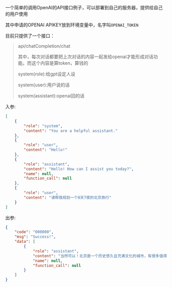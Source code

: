 一个简单的调用OpenAI的API接口例子，可以部署到自己的服务器，提供给自己的用户使用

其中申请的OPENAI APIKEY放到环境变量中，名字叫`OPENAI_TOKEN`

目前只提供了一个接口：

> api/chatCompletion/chat 
> 
> 其中，每次对话都要把上次对话的内容一起发给openai才能形成对话功能。而这个内容是算token，算钱的
> 
> system(role):给gpt设定人设
> 
> system(user):用户说的话
> 
> system(assistant):openai回的话

入参:

```json
[
    {
        "role": "system",
        "content": "You are a helpful assistant."
    },
    {
        "role": "user",
        "content": "Hello!"
    },
    {
        "role": "assistant",
        "content": "Hello! How can I assist you today?",
        "name": null,
        "function_call": null
    },
    {
        "role": "user",
        "content": "请帮我规划一个8天7夜的北京旅行"
    }
]
```

出参:

```json
{
    "code": "000000",
    "msg": "Success!",
    "data": [
        {
            "role": "assistant",
            "content": "当然可以！北京是一个历史悠久且充满文化的城市，有很多值得游览的地方。以下是一个8天7夜的北京旅行规划：\n\n第1天：抵达北京\n- 抵达北京并入住酒店\n- 可以选择在酒店附近的街道上漫步，体验北京的夜生活\n\n第2天：天安门广场和故宫\n- 早上参观天安门广场，欣赏广场的雄伟景色\n- 参观故宫，探索这座中国古代皇宫的壮丽建筑和珍宝\n\n第3天：长城和颐和园\n- 前往八达岭长城，这是中国最有名的长城之一，可以在上面徒步并欣赏美丽的景色\n- 下午参观颐和园，这是一座皇家园林，有着精美的建筑和宽广的湖泊\n\n第4天：北京胡同和后海\n- 体验老北京的文化氛围，游览南锣鼓巷和什刹海附近的胡同\n- 在后海区域欣赏风景，尝试当地的小吃和手工艺品\n\n第5天：圆明园和中央电视塔\n- 参观圆明园遗址公园，了解曾经被烧毁后的恢复工程\n- 下午登上中央电视塔，俯瞰整个北京市景并欣赏美丽的日落\n\n第6天：中国国家博物馆和798艺术区\n- 上午参观中国国家博物馆，了解中国悠久的历史和文化\n- 下午前往798艺术区，欣赏当代艺术和文化创意作品\n\n第7天：颐堤港和天坛\n- 在颐堤港附近漫步，欣赏美丽的景色和运河风光\n- 参观天坛，这是一座古老的祭天场所，有着精美的建筑和园林\n\n第8天：自由活动和离开\n- 您可以根据自己的兴趣安排自由活动\n- 根据航班时间离开北京\n\n请注意，这只是一个大致的旅行规划，您可以根据自己的喜好和时间进行调整。另外，为了节省时间，您可以提前购买一些景点的门票或预订导游服务。祝您在北京旅行愉快！",
            "name": null,
            "function_call": null
        }
    ]
}
```